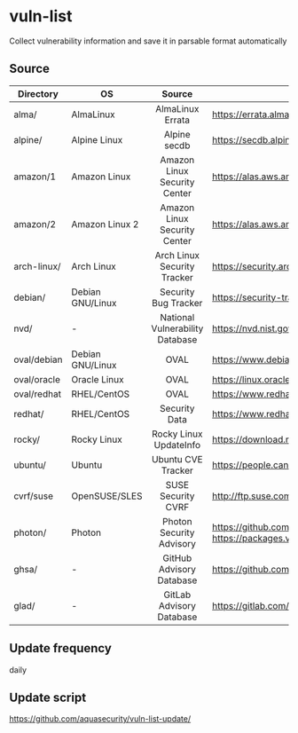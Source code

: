 # vuln-list
Collect vulnerability information and save it in parsable format automatically

## Source

| Directory   | OS               |              Source             | URL                                                                                                                   |
|-------------|------------------|:-------------------------------:|-----------------------------------------------------------------------------------------------------------------------|
| alma/       | AlmaLinux        | AlmaLinux Errata                | https://errata.almalinux.org/8/errata.json                                                                                        |
| alpine/     | Alpine Linux     | Alpine secdb                    | https://secdb.alpinelinux.org/                                                                                        |
| amazon/1    | Amazon Linux     | Amazon Linux Security Center    | https://alas.aws.amazon.com/                                                                                          |
| amazon/2    | Amazon Linux 2   | Amazon Linux Security Center    | https://alas.aws.amazon.com/alas2.html                                                                                |
| arch-linux/ | Arch Linux       | Arch Linux Security Tracker     | https://security.archlinux.org/json                                                                                |
| debian/     | Debian GNU/Linux | Security Bug Tracker            | https://security-tracker.debian.org/tracker/                                                                          |
| nvd/        | -                | National Vulnerability Database | https://nvd.nist.gov/                                                                                                 |
| oval/debian | Debian GNU/Linux | OVAL                            | https://www.debian.org/security/oval/                                                                                 |
| oval/oracle | Oracle Linux     | OVAL                            | https://linux.oracle.com/security/oval/                                                                               |
| oval/redhat | RHEL/CentOS      | OVAL                            | https://www.redhat.com/security/data/oval/v2/                                                                         |
| redhat/     | RHEL/CentOS      | Security Data                   | https://www.redhat.com/security/data/metrics/                                                                         |
| rocky/      | Rocky Linux      | Rocky Linux UpdateInfo          | https://download.rockylinux.org/pub/rocky                                                                         |
| ubuntu/     | Ubuntu           | Ubuntu CVE Tracker              | https://people.canonical.com/~ubuntu-security/cve/                                                                    |
| cvrf/suse   | OpenSUSE/SLES    | SUSE Security CVRF              | http://ftp.suse.com/pub/projects/security/cvrf/                                                                       |
| photon/     | Photon           | Photon Security Advisory        | https://github.com/vmware/photon/wiki/Security-Advisories<br>https://packages.vmware.com/photon/photon_cve_metadata/  |
| ghsa/       | -                | GitHub Advisory Database        | https://github.com/advisories/                                                                                        |
| glad/       | -                | GitLab Advisory Database        | https://gitlab.com/gitlab-org/advisories-community/                                                                   |

## Update frequency
daily

## Update script
https://github.com/aquasecurity/vuln-list-update/

